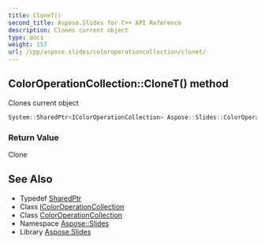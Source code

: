 ```yaml
---
title: CloneT()
second_title: Aspose.Slides for C++ API Reference
description: Clones current object
type: docs
weight: 157
url: /cpp/aspose.slides/coloroperationcollection/clonet/
---
```

## ColorOperationCollection::CloneT() method


Clones current object

```cpp
System::SharedPtr<IColorOperationCollection> Aspose::Slides::ColorOperationCollection::CloneT() override
```


### Return Value

Clone

## See Also

* Typedef [SharedPtr](../../system/sharedptr/)
* Class [IColorOperationCollection](../icoloroperationcollection/)
* Class [ColorOperationCollection](./)
* Namespace [Aspose::Slides](../)
* Library [Aspose.Slides](../../)